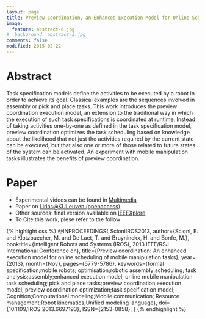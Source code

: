 ```yaml
---
layout: page
title: Preview Coordination, an Enhanced Execution Model for Online Scheduling of Mobile Manipulation Tasks
image:
  feature: abstract-6.jpg
#  background: abstract-3.jpg
comments: false
modified: 2015-02-22
---
```

# Abstract
Task specification models define the activities to be executed by a robot in order to achieve its goal. Classical examples are the sequences involved in assembly or pick and place tasks. This work introduces the preview coordination execution model, an extension to the traditional way in which the execution of such task specifications is coordinated at runtime. Instead of taking activities one-by-one as defined in the task specification model, preview coordination optimizes the task scheduling based on knowledge about the likelihood that not just the activities required by the current state can be executed, but that also one or more of those related to future states of the system can be activated. An experiment with mobile manipulation tasks illustrates the benefits of preview coordination.


# Paper

* Experimental videos can be found in [Multimedia](http://people.mech.kuleuven.be/~s0221775/Videos/Preview/)
* Paper on [Lirias@KULeuven (openaccess)](http://limo.libis.be/Lirias:lirias123456789/438790)
* Other sources: final version available on [IEEEXplore](http://ieeexplore.ieee.org/)
* To Cite this work, plese refer to the follow

{% highlight css %}
  @INPROCEEDINGS{ ScioniIROS2013,
    author={Scioni, E. and
      Klotzbuecher, M. and
      De Laet, T. and
      Bruyninckx, H. and
      Bonfe, M.},
    booktitle={Intelligent Robots and Systems (IROS),
      2013 IEEE/RSJ International Conference on},
    title={Preview coordination:
      An enhanced execution model for
      online scheduling of mobile manipulation tasks},
    year={2013},
    month={Nov},
    pages={5779-5786},
    keywords={formal specification;mobile robots;
      optimisation;robotic assembly;scheduling;
      task analysis;assembly;enhanced execution model;
      online mobile manipulation task scheduling;
      pick and place tasks;preview coordination execution model;
      preview coordination optimization;task specification model;
      Cognition;Computational modeling;Mobile communication;
      Resource management;Robot kinematics;Unified modeling language},
    doi={10.1109/IROS.2013.6697193},
    ISSN={2153-0858},
}
{% endhighlight %}
